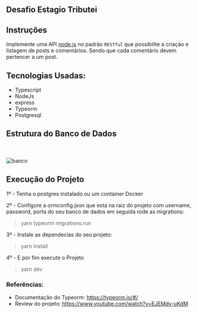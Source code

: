 ## Desafio Estagio Tributei

## Instruções

Implemente uma API [node.js](https://nodejs.org) no padrão `RESTful` que possibilite a criação e listagem de posts e comentários.
Sendo que cada comentário devem pertencer a um post.

## Tecnologias Usadas:

- Typescript 
- NodeJs
- express
- Typeorm
- Postgresql

## Estrutura do Banco de Dados

<br><br>
![banco](https://nave-challenges.s3.amazonaws.com/Back-End-Interniship/Screenshot.png)

## Execução do Projeto  

1º - Tenha o postgres instalado ou um container Docker

2º - Configure a ormconfig.json que esta na raiz do projeto com username, password, porta do seu banco de dados
em seguida rode as migrations:

  > yarn typeorm migrations:run 

3º - Instale as dependecias do seu projeto:

  > yarn install

4º -  E por fim execute o Projeto 

  > yarn dev

### Referências:

- Documentação do Typeorm: https://typeorm.io/#/
- Review do projeto: https://www.youtube.com/watch?v=EJEMdy-uKdM
